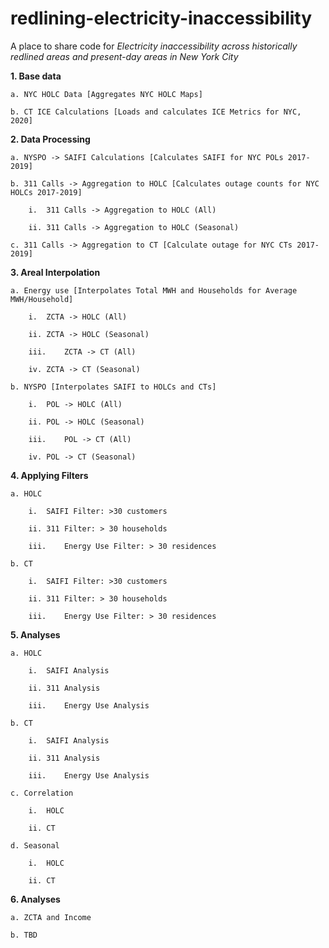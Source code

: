 # redlining-electricity-inaccessibility
A place to share code for _Electricity inaccessibility across historically redlined areas and present-day areas in New York City_

**1.	Base data**
   
	a. NYC HOLC Data [Aggregates NYC HOLC Maps]

	b. CT ICE Calculations [Loads and calculates ICE Metrics for NYC, 2020]
	
**2.	Data Processing**
   
	a. NYSPO -> SAIFI Calculations [Calculates SAIFI for NYC POLs 2017-2019]
	
	b. 311 Calls -> Aggregation to HOLC [Calculates outage counts for NYC HOLCs 2017-2019]
	
    	i.	311 Calls -> Aggregation to HOLC (All)
		
    	ii.	311 Calls -> Aggregation to HOLC (Seasonal)
		
	c. 311 Calls -> Aggregation to CT [Calculate outage for NYC CTs 2017-2019]
	
**3.	Areal Interpolation**
   
	a. Energy use [Interpolates Total MWH and Households for Average MWH/Household]
	
    	i.	ZCTA -> HOLC (All)
		
    	ii.	ZCTA -> HOLC (Seasonal)
		
    	iii.	ZCTA -> CT (All)
		
    	iv.	ZCTA -> CT (Seasonal)
		
	b. NYSPO [Interpolates SAIFI to HOLCs and CTs]
	
    	i.	POL -> HOLC (All)
		
    	ii.	POL -> HOLC (Seasonal)
		
    	iii.	POL -> CT (All)
		
    	iv.	POL -> CT (Seasonal)
		
**4.	Applying Filters**
   
	a. HOLC
	
    	i.	SAIFI Filter: >30 customers 
		
    	ii.	311 Filter: > 30 households 
		
    	iii.	Energy Use Filter: > 30 residences
		
	b. CT
	
    	i.	SAIFI Filter: >30 customers 
		
    	ii.	311 Filter: > 30 households 
		
    	iii.	Energy Use Filter: > 30 residences
		
**5.	Analyses**
    
	a. HOLC
	
    	i.	SAIFI Analysis 
		
    	ii.	311 Analysis 
		
    	iii.	Energy Use Analysis 
		
	b. CT
	
    	i.	SAIFI Analysis 
		
    	ii.	311 Analysis 
		
    	iii.	Energy Use Analysis 
		
	c. Correlation
	
    	i.	HOLC 
		
    	ii.	CT 
		
	d. Seasonal
	
    	i.	HOLC 
		
    	ii.	CT
		
**6.	Analyses**
   
	a. ZCTA and Income 
	
	b. TBD
